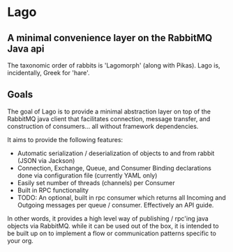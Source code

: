 # Lago

## A minimal convenience layer on the RabbitMQ Java api

The taxonomic order of rabbits is 'Lagomorph' (along with Pikas). Lago is, incidentally, Greek for 'hare'.

## Goals

The goal of Lago is to provide a minimal abstraction layer on top of the RabbitMQ java client that facilitates connection, message transfer, and construction of consumers... all without framework dependencies.

It aims to provide the following features:

* Automatic serialization / deserialization of objects to and from rabbit (JSON via Jackson)
* Connection, Exchange, Queue, and Consumer Binding declarations done via configuration file (currently YAML only)
*  Easily set number of threads (channels) per Consumer
*  Built in RPC functionality 
*  TODO: An optional, built in rpc consumer which returns all Incoming and Outgoing messages per queue / consumer. Effectively an API guide.

In other words, it provides a high level way of publishing / rpc'ing java objects via RabbitMQ. while it can be used out of the box, it is intended to be built up on to implement a flow or communication patterns specific to your org.
